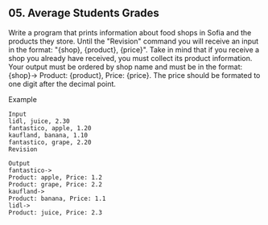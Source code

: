 ## 05. Average Students Grades

Write a program that prints information about food shops in Sofia and the products they store. Until the "Revision" command you will receive an input in the format: "{shop}, {product}, {price}". Take in mind that if you receive a shop you already have received, you must collect its product information. Your output must be ordered by shop name and must be in the format: {shop}-> Product: {product}, Price: {price}. The price should be formated to one digit after the decimal point.

Example
```
Input
lidl, juice, 2.30
fantastico, apple, 1.20
kaufland, banana, 1.10
fantastico, grape, 2.20
Revision	

Output
fantastico->
Product: apple, Price: 1.2
Product: grape, Price: 2.2
kaufland->
Product: banana, Price: 1.1
lidl->
Product: juice, Price: 2.3
```
